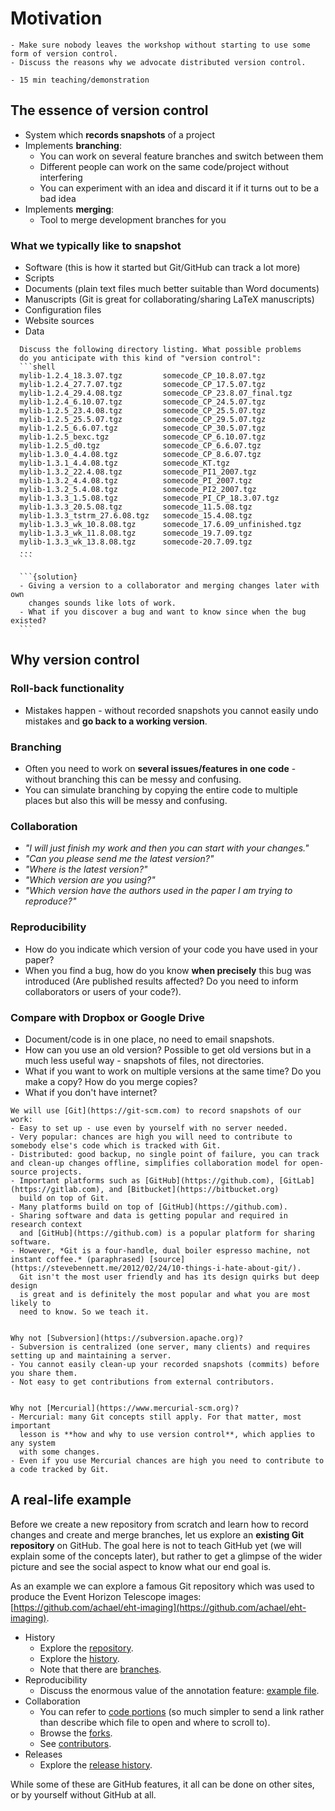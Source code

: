 # Motivation

```{objectives}
- Make sure nobody leaves the workshop without starting to use some form of version control.
- Discuss the reasons why we advocate distributed version control.
```

```{instructor-note}
- 15 min teaching/demonstration
```


## The essence of version control

- System which **records snapshots** of a project
- Implements **branching**:
  - You can work on several feature branches and switch between them
  - Different people can work on the same code/project without interfering
  - You can experiment with an idea and discard it if it turns out to be a bad idea
- Implements **merging**:
  - Tool to merge development branches for you


### What we typically like to snapshot

- Software (this is how it started but Git/GitHub can track a lot more)
- Scripts
- Documents (plain text files much better suitable than Word documents)
- Manuscripts (Git is great for collaborating/sharing LaTeX manuscripts)
- Configuration files
- Website sources
- Data


````{discussion}
  Discuss the following directory listing. What possible problems
  do you anticipate with this kind of "version control":
  ```shell
  mylib-1.2.4_18.3.07.tgz         somecode_CP_10.8.07.tgz
  mylib-1.2.4_27.7.07.tgz         somecode_CP_17.5.07.tgz
  mylib-1.2.4_29.4.08.tgz         somecode_CP_23.8.07_final.tgz
  mylib-1.2.4_6.10.07.tgz         somecode_CP_24.5.07.tgz
  mylib-1.2.5_23.4.08.tgz         somecode_CP_25.5.07.tgz
  mylib-1.2.5_25.5.07.tgz         somecode_CP_29.5.07.tgz
  mylib-1.2.5_6.6.07.tgz          somecode_CP_30.5.07.tgz
  mylib-1.2.5_bexc.tgz            somecode_CP_6.10.07.tgz
  mylib-1.2.5_d0.tgz              somecode_CP_6.6.07.tgz
  mylib-1.3.0_4.4.08.tgz          somecode_CP_8.6.07.tgz
  mylib-1.3.1_4.4.08.tgz          somecode_KT.tgz
  mylib-1.3.2_22.4.08.tgz         somecode_PI1_2007.tgz
  mylib-1.3.2_4.4.08.tgz          somecode_PI_2007.tgz
  mylib-1.3.2_5.4.08.tgz          somecode_PI2_2007.tgz
  mylib-1.3.3_1.5.08.tgz          somecode_PI_CP_18.3.07.tgz
  mylib-1.3.3_20.5.08.tgz         somecode_11.5.08.tgz
  mylib-1.3.3_tstrm_27.6.08.tgz   somecode_15.4.08.tgz
  mylib-1.3.3_wk_10.8.08.tgz      somecode_17.6.09_unfinished.tgz
  mylib-1.3.3_wk_11.8.08.tgz      somecode_19.7.09.tgz
  mylib-1.3.3_wk_13.8.08.tgz      somecode-20.7.09.tgz
  ...
  ```

  ```{solution}
  - Giving a version to a collaborator and merging changes later with own
    changes sounds like lots of work.
  - What if you discover a bug and want to know since when the bug existed?
  ```
````


## Why version control

### Roll-back functionality

- Mistakes happen - without recorded snapshots you cannot easily undo mistakes and **go back to a working version**.


### Branching

- Often you need to work on **several issues/features in one code** - without branching this can be messy and confusing.
- You can simulate branching by copying the entire code to multiple places but also this will be messy and confusing.


### Collaboration

- *"I will just finish my work and then you can start with your changes."*
- *"Can you please send me the latest version?"*
- *"Where is the latest version?"*
- *"Which version are you using?"*
- *"Which version have the authors used in the paper I am trying to reproduce?"*


### Reproducibility

- How do you indicate which version of your code you have used in your paper?
- When you find a bug, how do you know **when precisely** this bug was introduced
  (Are published results affected? Do you need to inform collaborators or users of your code?).


### Compare with Dropbox or Google Drive

- Document/code is in one place, no need to email snapshots.
- How can you use an old version? Possible to get old versions but in a much less useful way - snapshots of files, not directories.
- What if you want to work on multiple versions at the same time? Do you make a copy? How do you merge copies?
- What if you don't have internet?


```{discussion} Why Git?
We will use [Git](https://git-scm.com) to record snapshots of our work:
- Easy to set up - use even by yourself with no server needed.
- Very popular: chances are high you will need to contribute to somebody else's code which is tracked with Git.
- Distributed: good backup, no single point of failure, you can track and clean-up changes offline, simplifies collaboration model for open-source projects.
- Important platforms such as [GitHub](https://github.com), [GitLab](https://gitlab.com), and [Bitbucket](https://bitbucket.org)
  build on top of Git.
- Many platforms build on top of [GitHub](https://github.com).
- Sharing software and data is getting popular and required in research context
  and [GitHub](https://github.com) is a popular platform for sharing software.
- However, *Git is a four-handle, dual boiler espresso machine, not instant coffee.* (paraphrased) [source](https://stevebennett.me/2012/02/24/10-things-i-hate-about-git/).
  Git isn't the most user friendly and has its design quirks but deep design
  is great and is definitely the most popular and what you are most likely to
  need to know. So we teach it.


Why not [Subversion](https://subversion.apache.org)?
- Subversion is centralized (one server, many clients) and requires setting up and maintaining a server.
- You cannot easily clean-up your recorded snapshots (commits) before you share them.
- Not easy to get contributions from external contributors.


Why not [Mercurial](https://www.mercurial-scm.org)?
- Mercurial: many Git concepts still apply. For that matter, most important
  lesson is **how and why to use version control**, which applies to any system
  with some changes.
- Even if you use Mercurial chances are high you need to contribute to a code tracked by Git.
```


## A real-life example

Before we create a new repository from scratch and learn how to record changes
and create and merge branches, let us explore an **existing Git repository** on
GitHub.  The goal here is not to teach GitHub yet (we will explain some of the
concepts later), but rather to get a glimpse of the wider picture and see the
social aspect to know what our end goal is.

As an example we can explore a famous Git repository which was used
to produce the Event Horizon Telescope images: [https://github.com/achael/eht-imaging](https://github.com/achael/eht-imaging).

- History
  - Explore the [repository](https://github.com/achael/eht-imaging).
  - Explore the [history](https://github.com/achael/eht-imaging/commits/main).
  - Note that there are [branches](https://github.com/achael/eht-imaging/network).
- Reproducibility
  - Discuss the enormous value of the annotation feature: [example file](https://github.com/achael/eht-imaging/blame/main/ehtim/imaging/starwarps.py).
- Collaboration
  - You can refer to [code portions](https://github.com/achael/eht-imaging/blob/31361ab62c5718b08612fc75e409795f004f5071/ehtim/imaging/starwarps.py#L66-L75)
    (so much simpler to send a link rather than describe which file to open and where to scroll to).
  - Browse the [forks](https://github.com/achael/eht-imaging/network/members).
  - See [contributors](https://github.com/achael/eht-imaging/graphs/contributors).
- Releases
  - Explore the [release history](https://github.com/achael/eht-imaging/releases).

While some of these are GitHub features, it all can be done on other sites, or
by yourself without GitHub at all.
